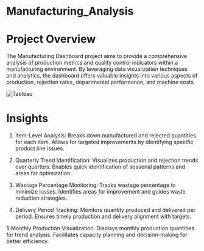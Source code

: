 
# Manufacturing_Analysis

# Project Overview
The Manufacturing Dashboard project aims to provide a comprehensive analysis of production metrics and quality control indicators within a manufacturing environment. By leveraging data visualization techniques and analytics, the dashboard offers valuable insights into various aspects of production, rejection rates, departmental performance, and machine costs.


![Tableau](https://github.com/PalakhJain/Manufacturing_Analysis/assets/170703966/96fae39a-bf43-44a2-9d17-8eb1ff08d9fd)



# Insights
1. Item-Level Analysis:
Breaks down manufactured and rejected quantities for each item.
Allows for targeted improvements by identifying specific product line issues.

2. Quarterly Trend Identification:
Visualizes production and rejection trends over quarters.
Enables quick identification of seasonal patterns and areas for optimization.

3. Wastage Percentage Monitoring:
Tracks wastage percentage to minimize losses.
Identifies areas for improvement and guides waste reduction strategies.

4. Delivery Period Tracking:
Monitors quantity produced and delivered per period.
Ensures timely production and delivery alignment with targets.

5.Monthly Production Visualization:
Displays monthly production quantities for trend analysis.
Facilitates capacity planning and decision-making for better efficiency.




